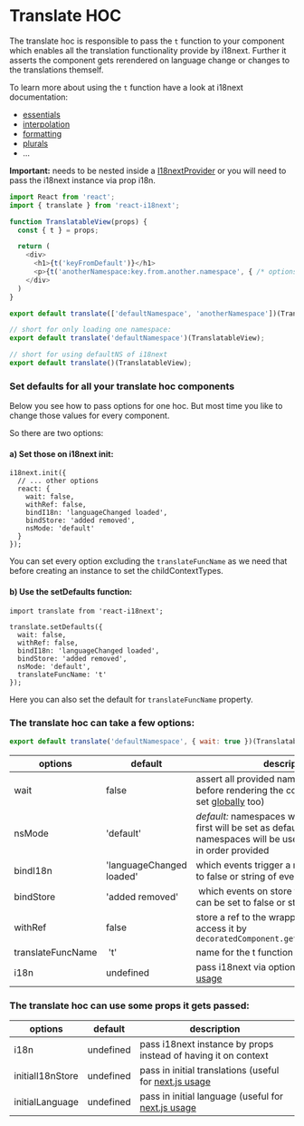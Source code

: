 # Translate HOC

The translate hoc is responsible to pass the `t` function to your component which enables all the translation functionality provide by i18next. Further it asserts the component gets rerendered on language change or changes to the translations themself.

To learn more about using the `t` function have a look at i18next documentation:

- [essentials](https://www.i18next.com/essentials.html)
- [interpolation](https://www.i18next.com/interpolation.html)
- [formatting](https://www.i18next.com/formatting.html)
- [plurals](https://www.i18next.com/plurals.html)
- ...

**Important:** needs to be nested inside a [I18nextProvider](/components/i18nextprovider.md) or you will need to pass the i18next instance via prop i18n.

```js
import React from 'react';
import { translate } from 'react-i18next';

function TranslatableView(props) {
  const { t } = props;

  return (
    <div>
      <h1>{t('keyFromDefault')}</h1>
      <p>{t('anotherNamespace:key.from.another.namespace', { /* options t options */ })}</p>
    </div>
  )
}

export default translate(['defaultNamespace', 'anotherNamespace'])(TranslatableView);

// short for only loading one namespace:
export default translate('defaultNamespace')(TranslatableView);

// short for using defaultNS of i18next
export default translate()(TranslatableView);


```

### Set defaults for all your translate hoc components

Below you see how to pass options for one hoc. But most time you like to change those values for every component.

So there are two options:

#### a) Set those on i18next init:

```
i18next.init({
  // ... other options
  react: {
    wait: false,
    withRef: false,
    bindI18n: 'languageChanged loaded',
    bindStore: 'added removed',
    nsMode: 'default'
  }
});
```

You can set every option excluding the `translateFuncName` as we need that before creating an instance to set the childContextTypes.

#### b) Use the setDefaults function:

```
import translate from 'react-i18next';

translate.setDefaults({
  wait: false,
  withRef: false,
  bindI18n: 'languageChanged loaded',
  bindStore: 'added removed',
  nsMode: 'default',
  translateFuncName: 't'
});
```

Here you can also set the default for `translateFuncName` property.


### The translate hoc can take a few options:

```js
export default translate('defaultNamespace', { wait: true })(TranslatableView);
```

options | default | description
--------|---------|-------------
wait    | false   | assert all provided namespaces are loaded before rendering the component (can be set [globally](/components/i18next-instance.md) too)
nsMode  | 'default' | *default:* namespaces will be loaded an the first will be set as default or *fallback:* namespaces will be used as fallbacks used in order provided
bindI18n | 'languageChanged loaded' | which events trigger a rerender, can be set to false or string of events
bindStore | 'added removed' | which events on store trigger a rerender, can be set to false or string of events
withRef | false | store a ref to the wrapped component and access it by `decoratedComponent.getWrappedInstance();`
translateFuncName | 't' | name for the t function added to props
i18n | undefined | pass i18next via options (useful for [next.js usage](https://github.com/i18next/react-i18next/tree/master/example/nextjs)

### The translate hoc can use some props it gets passed:

options | default | description
--------|---------|-------------
i18n    | undefined   | pass i18next instance by props instead of having it on context
initialI18nStore | undefined | pass in initial translations (useful for [next.js usage](https://github.com/i18next/react-i18next/blob/master/example/nextjs/pages/index.js#L29)
initialLanguage | undefined | pass in initial language (useful for [next.js usage](https://github.com/i18next/react-i18next/blob/master/example/nextjs/pages/index.js#L29)







